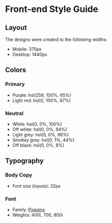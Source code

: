 # Front-end Style Guide

## Layout

The designs were created to the following widths:

- Mobile: 375px
- Desktop: 1440px

## Colors

### Primary

- Purple: hsl(259, 100%, 65%)
- Light red: hsl(0, 100%, 67%)

### Neutral

- White: hsl(0, 0%, 100%)
- Off white: hsl(0, 0%, 94%)
- Light grey: hsl(0, 0%, 86%)
- Smokey grey: hsl(0, 1%, 44%)
- Off black: hsl(0, 0%, 8%)

## Typography

### Body Copy

- Font size (inputs): 32px

### Font

- Family: [Poppins](https://fonts.google.com/specimen/Poppins)
- Weights: 400i, 700, 800i


